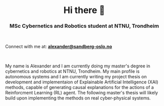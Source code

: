 <h1 align="center">Hi there 👋</h1>
<h3 align="center">MSc Cybernetics and Robotics student at NTNU, Trondheim</h3>

<br>
    
Connect with me at: **alexander@sandberg-oslo.no**

<br>

My name is Alexander and I am currently doing my master's degree in cybernetics and robotics at NTNU, Trondheim. My main profile is autonomous systems and I am currently writing my project thesis on development and implementaion of Explainable Artificial Intelligence (XAI) methods, capable of generating causal explanations for the actions of a Reinforcment Learning (RL) agent. The following master's thesis will likely build upon implementing the methods on real cyber-physical systems.



